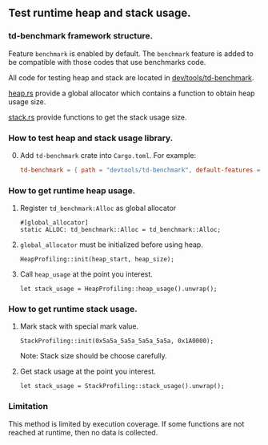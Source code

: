 ## Test runtime heap and stack usage.

### td-benchmark framework structure.

Feature `benchmark` is enabled by default. The `benchmark` feature is added to be compatible with those codes that use benchmarks code.

All code for testing heap and stack are located in [dev/tools/td-benchmark](../devtools/td-benchmark).

[heap.rs](../devtools/td-benchmark/src/heap.rs) provide a global allocator which contains a function to obtain heap usage size.

[stack.rs](../devtools/td-benchmark/src/stack.rs) provide functions to get the stack usage size.

### How to test heap and stack usage library.

0. Add `td-benchmark` crate into `Cargo.toml`. For example:
   ```Cargo.toml
   td-benchmark = { path = "devtools/td-benchmark", default-features = false}
   ```

### How to get runtime heap usage.

1. Register `td_benchmark:Alloc` as global allocator

   ```
   #[global_allocator]
   static ALLOC: td_benchmark::Alloc = td_benchmark::Alloc;
   ```

2. `global_allocator` must be initialized before using heap.
   ```
   HeapProfiling::init(heap_start, heap_size);
   ```

3. Call `heap_usage` at the point you interest.
   ```
   let stack_usage = HeapProfiling::heap_usage().unwrap();
   ```

### How to get runtime stack usage.

1. Mark stack with special mark value.

   ```
   StackProfiling::init(0x5a5a_5a5a_5a5a_5a5a, 0x1A0000);
   ```
   Note: Stack size should be choose carefully.

2. Get stack usage at the point you interest.
   ```
   let stack_usage = StackProfiling::stack_usage().unwrap();
   ```

### Limitation

This method is limited by execution coverage. If some functions are not reached at runtime, then no data is collected.
